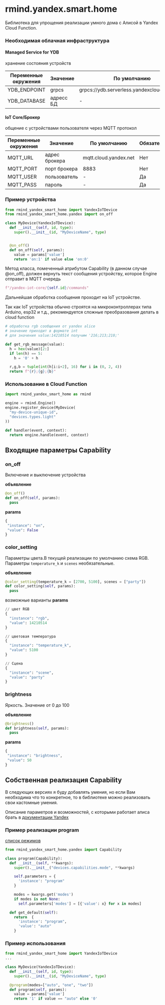 # rmind.yandex.smart.home

Библиотека для упрощения реализации умного дома с Алисой в Yandex Cloud Function.

### Необходимая облачная инфраструктура
#### Managed Service for YDB
хранение состояния устройств

| Переменные окружения | Значение | По умолчанию | Обязательный |
|----------------------|----------|--------------|--------------|
| YDB_ENDPOINT | grpcs | grpcs://ydb.serverless.yandexcloud.net:2135 | Нет |
| YDB_DATABASE | адресс БД  |- | Да |

#### IoT Core/Брокер
общение с устройствами пользователя через MQTT протокол

| Переменные окружения | Значение      | По умолчанию          | Обязательный |
|----------------------|---------------|-----------------------|--------------|
| MQTT_URL             | адрес брокера | mqtt.cloud.yandex.net | Нет          |
| MQTT_PORT            | порт брокера  | 8883                  | Нет          |
| MQTT_USER            | пользователь  | -                     | Да           |
| MQTT_PASS            | пароль        | -                     | Да           |


### Пример устройства 

```python
from rmind_yandex_smart_home import YandexIoTDevice
from rmind_yandex_smart_home.yandex import on_off

class MyDevice(YandexIoTDevice):
  def __init__(self, id, type):
    super().__init__(id, "MyDeviceName", type) 


  @on_off()
  def on_off(self, params):    
    value = params['value']    
    return 'on:1' if value else 'on:0'
```

Метод класса, помеченный атрибутом Capability (в данном случае @on_off), 
должен вернуть текст сообщения устройству, которое Engine отправит в MQTT очередь
```py 
f"/yandex-iot-core/{self.id}/commands"
```
Дальнейшая обработка сообщения проходит на IoT устройстве.

Так как IoT устройства обычно строятся на микроконтроллерах типа Arduino, esp32 и т.д., рекомендуется сложные преобразования делать в cloud function

```python
# обработка rgb сообщения от yandex alice
# значение приходит в формате int
# для значения value:14210514 получим '216;213;210;'

def get_rgb_message(value):
  h = hex(value)[2:]
  if len(h) == 5:
    h = '0' + h

  r,g,b = tuple(int(h[i:i+2], 16) for i in (0, 2, 4))
  return f"{r};{g};{b}"
```


### Использование в **Cloud Function**

```python
import rmind_yandex_smart_home as rmind

engine = rmind.Engine()
engine.register_device(MyDevice(
  "my-device-unique-id",
  "devices.types.light"
))

def handler(event, context):
  return engine.handle(event, context)
```

## Входящие параметры **Capability** 

### on_off
Включение и выключение устройства

**объявление**
```python
@on_off()
def on_off(self, params):
  pass
```

**params**
 ```python
{
  "instance": "on",
  "value": False
}
``` 

### color_setting

Параметры цвета.В текущей реализации по умолчанию схема RGB. Параметры `temperature_k` и `scenes` необязательные.

**объявление**
```python
@color_setting(temperature_k = [2700, 5100], scenes = ["party"])
def color_setting(self, params):
  pass
```

возможные варианты **params**
```python
// цвет RGB
{
  "instance": "rgb",
  "value": 14210514
}

// цветовая температура
{
  "instance": "temperature_k",
  "value": 5100
}

// Сцена
{
  "instance": "scene",
  "value": "party"
}
```

### brightness
Яркость. Значение от 0 до 100

**объявление**
```python
@brightness()
def brightness(self, params):
  pass
```

**params**
 ```python
{
  "instance": "brightness",
  "value": 50
}
``` 

## Собственная реализация **Capability** 
В следующих версиях я буду добавлять умения, но если Вам необходима что то конкретное, то в библиотеке можно реализовать свои кастомные умения. 

Описание параметров и возможностей, с которыми работает алиса брать в 
[документации Yandex](https://yandex.ru/dev/dialogs/smart-home/doc/ru/concepts/capability-types)

### Пример реализации program
[список режимов](https://yandex.ru/dev/dialogs/smart-home/doc/ru/concepts/mode-instance-modes)
```python
from rmind_yandex_smart_home.yandex import Capability

class program(Capability):
  def __init__(self, **kwargs):
    super().__init__("devices.capabilities.mode", **kwargs)

    self.parameters = {
      'instance': "program"
    }

    modes = kwargs.get('modes')
    if modes is not None:
      self.parameters['modes'] = [{'value': x} for x in modes]

  def get_default(self):
    return  {
      'instance': "program",
      'value': "auto"
    }
```

### Пример использования

```python
from rmind_yandex_smart_home import YandexIoTDevice
...

class MyDevice(YandexIoTDevice):
  def __init__(self, id, type):
    super().__init__(id, "MyDeviceName", type) 

  @program(modes=["auto", "one", "two"])
  def program(self, params):    
    value = params['value']
    return '1' if value == "auto" else '0'
```